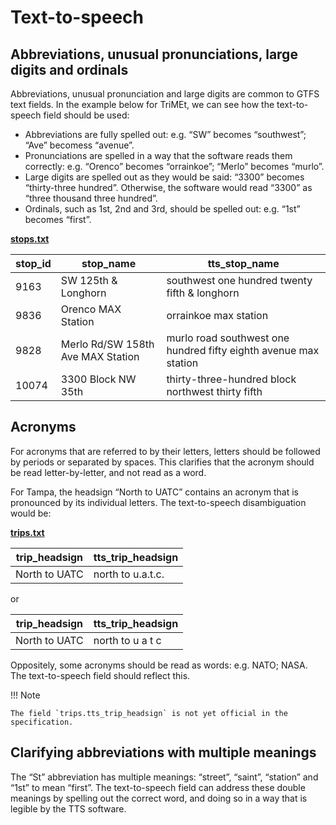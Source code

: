 # Text-to-speech

## Abbreviations, unusual pronunciations, large digits and ordinals

Abbreviations, unusual pronunciation and large digits are common to GTFS text fields. In the example below for TriMEt, we can see how the text-to-speech field should be used:

- Abbreviations are fully spelled out: e.g. “SW” becomes “southwest”; “Ave” becomess “avenue”.
- Pronunciations are spelled in a way that the software reads them correctly: e.g. “Orenco” becomes “orrainkoe”; “Merlo” becomes “murlo”.
- Large digits are spelled out as they would be said: “3300” becomes “thirty-three hundred”.
Otherwise, the software would read “3300” as “three thousand three hundred”.
- Ordinals, such as 1st, 2nd and 3rd, should be spelled out: e.g. “1st” becomes “first”.

[**stops.txt**](../../reference/#stopstxt)

| stop_id | stop_name | tts_stop_name |
| ---- | ---- | ---- |
| 9163 | SW 125th & Longhorn | southwest one hundred twenty fifth & longhorn |
| 9836 | Orenco MAX Station | orrainkoe max station |
| 9828 | Merlo Rd/SW 158th Ave MAX Station | murlo road southwest one hundred fifty eighth avenue max station |
| 10074 | 3300 Block NW 35th | thirty-three-hundred block northwest thirty fifth |

## Acronyms

For acronyms that are referred to by their letters, letters should be followed by periods or separated by spaces. This clarifies that the acronym should be read letter-by-letter, and not read as a word.

For Tampa, the headsign “North to UATC” contains an acronym that is pronounced by its individual letters. The text-to-speech disambiguation would be:

[**trips.txt**](../../reference/#tripstxt)

| trip_headsign | tts_trip_headsign |
| ---- | ---- |
| North to UATC | north to u.a.t.c. |

or

| trip_headsign | tts_trip_headsign |
| ---- | ---- |
| North to UATC | north to u a t c |

Oppositely, some acronyms should be read as words: e.g. NATO; NASA. The text-to-speech field should reflect this.

!!! Note

    The field `trips.tts_trip_headsign` is not yet official in the specification.

## Clarifying abbreviations with multiple meanings

The “St” abbreviation has multiple meanings: “street”, “saint”, “station” and “1st” to mean “first”. The text-to-speech field can address these double meanings by spelling out the correct word, and doing so in a way that is legible by the TTS software.